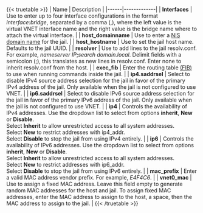 &NewLine;

{{< truetable >}}
| Name | Description |
|------|-------------|
| **Interfaces** | Use to enter up to four interface configurations in the format *interface:bridge*, separated by a comma (,), where the left value is the virtual VNET interface name and the right value is the bridge name where to attach the virtual interface. |
| **host_domainname** | Use to enter a [NIS domain name](https://www.freebsd.org/doc/handbook/network-nis.html) for the jail. |
| **host_hostname** | Use to set the jail host name. Defaults to the jail UUID. |
| **resolver** | Use to add lines to the jail resolv.conf. For example, *nameserver IP*;*search domain.local*. Delimit fields with a semicolon (;), this translates as new lines in resolv.conf. Enter none to inherit resolv.conf from the host. |
| **exec_fib** | Enter the routing table [(FIB)](https://www.freebsd.org/cgi/man.cgi?query=setfib) to use when running commands inside the jail. |
| **ip4.saddrsel** | Select to disable IPv4 source address selection for the jail in favor of the primary IPv4 address of the jail. Only available when the jail is not configured to use VNET. |
| **ip6.saddrsel** | Select to disable IPv6 source address selection for the jail in favor of the primary IPv6 address of the jail. Only available when the jail is not configured to use VNET. |
| **ip4** | Controls the availability of IPv4 addresses. Use the dropdown list to select from options **inherit**, **New** or **Disable**.<br> Select **Inherit** to allow unrestricted access to all system addresses.<br> Select **New** to restrict addresses with ip4_addr.<br> Select **Disable** to stop the jail from using IPv4 entirely. |
| **ip6** | Controls the availability of IPv6 addresses. Use the dropdown list to select from options **inherit**, **New** or **Disable**.<br> Select **Inherit** to allow unrestricted access to all system addresses.<br> Select **New** to restrict addresses with ip6_addr.<br> Select **Disable** to stop the jail from using IPv6 entirely. |
| **mac_prefix** | Enter a valid MAC address vendor prefix. For example, *E4F4C6*. |
| **vnet0_mac** | Use to assign a fixed MAC address. Leave this field empty to generate random MAC addresses for the host and jail. To assign fixed MAC addresses, enter the MAC address to assign to the host, a space, then the MAC address to assign to the jail. |
{{< /truetable >}}